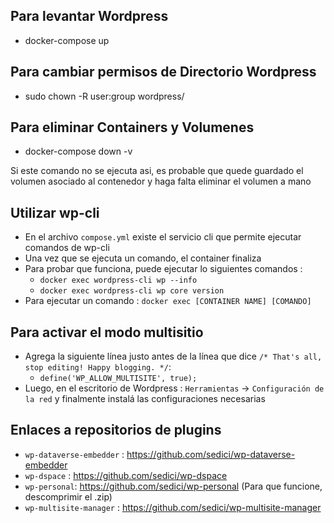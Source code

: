## Para levantar Wordpress

- docker-compose up

## Para cambiar permisos de Directorio Wordpress

- sudo chown -R user:group wordpress/

## Para eliminar Containers y Volumenes 

- docker-compose down -v

Si este comando no se ejecuta asi, es probable que quede guardado el volumen asociado al contenedor y haga falta eliminar 
el volumen a mano

## Utilizar wp-cli

- En el archivo `compose.yml` existe el servicio cli que permite ejecutar comandos de wp-cli
- Una vez que se ejecuta un comando, el container finaliza
- Para probar que funciona, puede ejecutar lo siguientes comandos : 
	- `docker exec wordpress-cli wp --info`
	-	`docker exec wordpress-cli wp core version`
- Para ejecutar un comando : `docker exec [CONTAINER NAME] [COMANDO]`


## Para activar el modo multisitio

- Agrega la siguiente línea justo antes de la línea que dice `/* That's all, stop editing! Happy blogging. */`:
	- `define('WP_ALLOW_MULTISITE', true);`
- Luego, en el escritorio de Wordpress : `Herramientas` -> `Configuración de la red` y finalmente instalá las configuraciones necesarias

## Enlaces a repositorios de plugins

- `wp-dataverse-embedder` : https://github.com/sedici/wp-dataverse-embedder
- `wp-dspace` : https://github.com/sedici/wp-dspace
- `wp-personal`: https://github.com/sedici/wp-personal (Para que funcione, descomprimir el .zip)
- `wp-multisite-manager` : https://github.com/sedici/wp-multisite-manager

